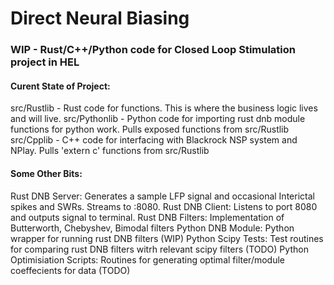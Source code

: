 # Direct Neural Biasing
 
### WIP - Rust/C++/Python code for Closed Loop Stimulation project in HEL

#### Curent State of Project:

src/Rustlib - Rust code for functions. This is where the business logic lives and will live.
src/Pythonlib - Python code for importing rust dnb module functions for python work. Pulls exposed functions from src/Rustlib 
src/Cpplib - C++ code for interfacing with Blackrock NSP system and NPlay. Pulls 'extern c' functions from src/Rustlib 

#### Some Other Bits:

Rust DNB Server: Generates a sample LFP signal and occasional Interictal spikes and SWRs. Streams to :8080.
Rust DNB Client: Listens to port 8080 and outputs signal to terminal.
Rust DNB Filters: Implementation of Butterworth, Chebyshev, Bimodal filters
Python DNB Module: Python wrapper for running rust DNB filters (WIP)
Python Scipy Tests: Test routines for comparing rust DNB filters witrh relevant scipy filters (TODO)
Python Optimisiation Scripts: Routines for generating optimal filter/module coeffecients for data (TODO)
